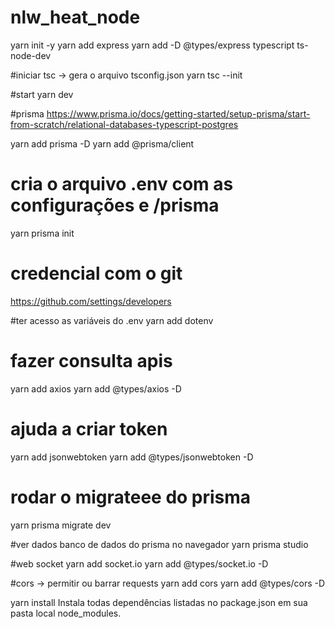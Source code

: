 # nlw_heat_node
yarn init -y
yarn add express
yarn add -D @types/express typescript ts-node-dev

#iniciar tsc -> gera o arquivo tsconfig.json
yarn tsc --init

#start
yarn dev

#prisma
https://www.prisma.io/docs/getting-started/setup-prisma/start-from-scratch/relational-databases-typescript-postgres

yarn add prisma -D
yarn add @prisma/client


# cria o arquivo .env com as configurações e /prisma
yarn prisma init 

# credencial com o git
https://github.com/settings/developers

#ter acesso as variáveis do .env
yarn add dotenv

# fazer consulta apis
yarn add axios
yarn add @types/axios -D

# ajuda a criar token
yarn add jsonwebtoken
yarn add @types/jsonwebtoken -D

# rodar o migrateee do prisma
yarn prisma migrate dev

#ver dados banco de dados do prisma no navegador
yarn prisma studio

#web socket
yarn add socket.io
yarn add @types/socket.io -D

#cors -> permitir ou barrar requests
yarn add cors
yarn add @types/cors -D



yarn install
Instala todas dependências listadas no package.json em sua pasta local node_modules.